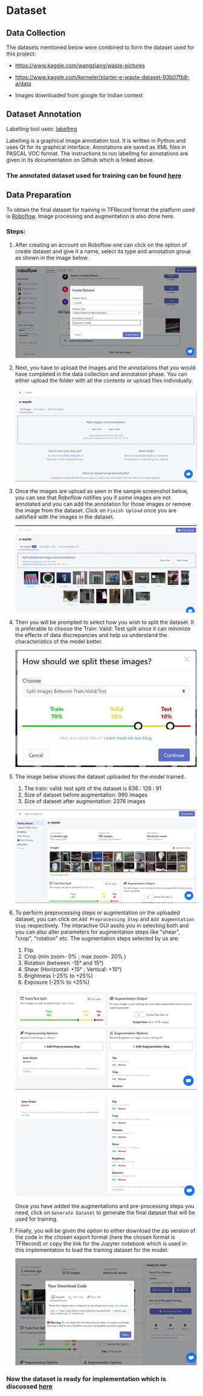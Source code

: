 # Dataset

## Data Collection

The datasets mentioned below were combined to form the dataset used for this project:
- https://www.kaggle.com/wangziang/waste-pictures 

- https://www.kaggle.com/kerneler/starter-e-waste-dataset-93b07fb8-a/data 

- Images downloaded from google for Indian context

## Dataset Annotation

Labelling tool uses: [labelImg](https://github.com/tzutalin/labelImg)

LabelImg is a graphical image annotation tool. It is written in Python and uses Qt for its graphical interface. Annotations are saved as XML files in PASCAL VOC format. The instructions to run labelImg for annotations are given in its documentation on Github which is linked above.


### The annotated dataset used for training can be found [here](https://drive.google.com/drive/folders/1Zk47mWlZQYjBsesMEGJjCQNrwDGpB-Tl?usp=sharing)


## Data Preparation

To obtain the final dataset for training in TFRecord format the platform used is [Roboflow](https://roboflow.com/). Image processing and augmentation is also done here.

### Steps:

1. After creating an account on Roboflow one can click on the option of create dataset and give it a name, select its type and annotation group as shown in the image below.
  
    ![Step-0](dataset-preparation/d-0.JPG)

2. Next, you have to upload the images and the annotations that you would have completed in the data collection and annotation phase. You can either upload the folder with all the contents or upload files individually.
   
    ![Step-1](dataset-preparation/d-1.JPG)

3. Once the images are upload as seen in the sample screenshot below, you can see that Roboflow notifies you if some images are not annotated and you can add the annotation for those images or remove the image from the dataset. Click on `Finish Upload` once you are satisfied with the images in the dataset.
   
    ![Step-2](dataset-preparation/d-2.JPG)

4. Then you will be prompted to select how you wish to split the dataset. It is preferable to choose the Train: Valid: Test split since it can minimize the effects of data discrepancies and help us understand the characteristics of the model better.
   
    ![Step-3](dataset-preparation/d-3.JPG)

5. The image below shows the dataset uploaded for the model trained. 
   1. The train: valid: test split of the dataset is 636 : 128 : 91
   2. Size of dataset before augmentation: 990 images
   3. Size of dataset after augmentation: 2376 images
  
    ![Step-4](dataset-preparation/d-4.JPG)

6. To perform preprocessing steps or augmentation on the uploaded dataset, you can click on `Add Preprocessing Step` and `Add Augmentation Step` respectively. The interactive GUI assits you in selecting both and you can also alter parameters for augmentation steps like "shear", "crop", "rotation" etc. The sugmentation steps selected by us are:
   
   1. Flip
   2. Crop (min zoom- 0% ; max zoom- 20% )
   3. Rotation (between -15° and 15°)
   4. Shear (Horizontal: +15° ; Vertical: +15°)
   5. Brightness (-25% to +25%)
   6. Exposure (-25% to +25%)
  
    ![Step-5](dataset-preparation/d-5.JPG)
  
    ![Step-6](dataset-preparation/d-6.JPG)
  
    Once you have added the augmentations and pre-processing steps you need, click on `Generate Dataset` to generate the final dataset that will be used for training.
   
7. Finally, you will be given the option to either download the zip version of the code in the chosen export format (here the chosen format is TFRecord) or copy the link for the Jupyter notebook which is used in this implementation to load the training dataset for the model.

    ![Step-7](dataset-preparation/d-7.JPG)


### Now the dataset is ready for implementation which is discussed [here](../implementation)
